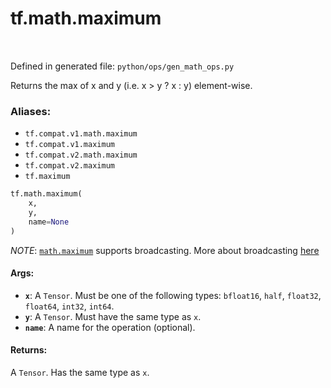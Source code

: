 <div itemscope itemtype="http://developers.google.com/ReferenceObject">
<meta itemprop="name" content="tf.math.maximum" />
<meta itemprop="path" content="Stable" />
</div>

# tf.math.maximum

<!-- Insert buttons -->

<table class="tfo-notebook-buttons tfo-api" align="left">
</table>

Defined in generated file: `python/ops/gen_math_ops.py`



<!-- Start diff -->
Returns the max of x and y (i.e. x > y ? x : y) element-wise.

### Aliases:

* `tf.compat.v1.math.maximum`
* `tf.compat.v1.maximum`
* `tf.compat.v2.math.maximum`
* `tf.compat.v2.maximum`
* `tf.maximum`


``` python
tf.math.maximum(
    x,
    y,
    name=None
)
```



<!-- Placeholder for "Used in" -->

*NOTE*: <a href="../../tf/math/maximum.md"><code>math.maximum</code></a> supports broadcasting. More about broadcasting
[here](http://docs.scipy.org/doc/numpy/user/basics.broadcasting.html)

#### Args:


* <b>`x`</b>: A `Tensor`. Must be one of the following types: `bfloat16`, `half`, `float32`, `float64`, `int32`, `int64`.
* <b>`y`</b>: A `Tensor`. Must have the same type as `x`.
* <b>`name`</b>: A name for the operation (optional).


#### Returns:

A `Tensor`. Has the same type as `x`.

